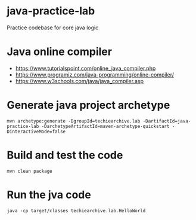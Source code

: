 # java-practice-lab
Practice codebase for core java logic

# Java online compiler
* https://www.tutorialspoint.com/online_java_compiler.php
* https://www.programiz.com/java-programming/online-compiler/
* https://www.w3schools.com/java/java_compiler.asp

# Generate java project archetype
```
mvn archetype:generate -DgroupId=techiearchive.lab -DartifactId=java-practice-lab -DarchetypeArtifactId=maven-archetype-quickstart -DinteractiveMode=false
```

# Build and test the code
```
mvn clean package
```

# Run the jva code
```
java -cp target/classes techiearchive.lab.HelloWorld
```
